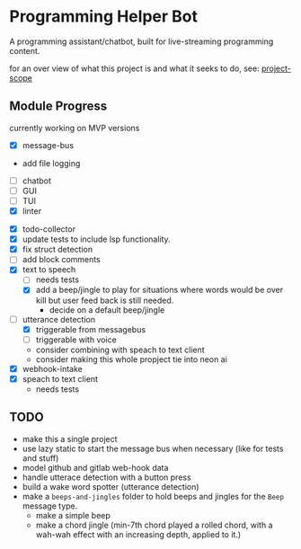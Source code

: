 # Programming Helper Bot

A programming assistant/chatbot, built for live-streaming programming content.

for an over view of what this project is and what it seeks to do, see: [project-scope](project-scope.md)

## Module Progress

currently working on MVP versions

- [x] message-bus
 - add file logging
- [ ] chatbot
- [ ] GUI
- [ ] TUI
- [x] linter
<!-- - [ ] LSP -->
- [x] todo-collector
 - [x] update tests to include lsp functionality.
 - [x] fix struct detection
 - [ ] add block comments
- [x] text to speech
  - [ ] needs tests
  - [x] add a beep/jingle to play for situations where words would be over kill but user feed back is still needed.
    - decide on a default beep/jingle
- [ ] utterance detection
  - [x] triggerable from messagebus
  - [ ] triggerable with voice
  - consider combining with speach to text client
  - consider making this whole propject tie into neon ai 
- [x] webhook-intake
- [x] speach to text client
  - needs tests

## TODO

- make this a single project
- use lazy static to start the message bus when necessary (like for tests and stuff)
- model github and gitlab web-hook data
- handle utterace detection with a button press
- build a wake word spotter (utterance detection)
- make a `beeps-and-jingles` folder to hold beeps and jingles for the `Beep` message type.
  - make a simple beep
  - make a chord jingle (min-7th chord played a rolled chord, with a wah-wah effect with an increasing depth, applied to it.)
